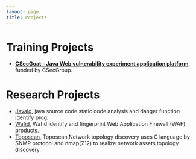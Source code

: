 ```yaml
--- 
layout: page
title: Projects
---
```


# Training Projects

- **[CSecGoat - Java Web vulnerability experiment application platform](#)**, funded by CSecGroup. 

# Research Projects

- [Javaid](https://github.com/Cryin/JavaID), java source code static code analysis and danger function identify prog.
- [Wafid](https://github.com/CSecGroup/wafid), Wafid identify and fingerprint Web Application Firewall (WAF) products.
- [Toposcan](https://github.com/CSecGroup/Toposcan), Toposcan Network topology discovery uses C language by SNMP protocol and nmap(7.12) to realize network assets topology discovery. 
